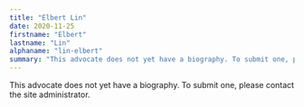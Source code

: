```yaml
---
title: "Elbert Lin"
date: 2020-11-25
firstname: "Elbert"
lastname: "Lin"
alphaname: "lin-elbert"
summary: "This advocate does not yet have a biography. To submit one, please contact the site administrator."
---
```

This advocate does not yet have a biography. To submit one, please contact the site administrator.

